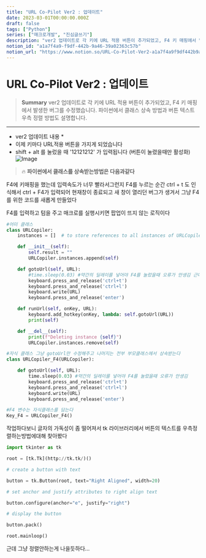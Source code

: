 ```yaml
---
title: "URL Co-Pilot Ver2 : 업데이트"
date: 2023-03-01T00:00:00.000Z
draft: false
tags: ["Python"]
series: ["매크로개발", "진심글쓰기"]
description: "ver2 업데이트로 각 키에 URL 적용 버튼이 추가되었고, F4 키 매핑에서 발생한 버그를 수정했습니다. 파이썬에서 클래스 상속 방법과 버튼 텍스트 우측 정렬 방법도 설명합니다."
notion_id: "a1a7f4a9-f9df-442b-9a46-39a02363c57b"
notion_url: "https://www.notion.so/URL-Co-Pilot-Ver2-a1a7f4a9f9df442b9a4639a02363c57b"
---
```


# URL Co-Pilot Ver2 : 업데이트

> **Summary**
> ver2 업데이트로 각 키에 URL 적용 버튼이 추가되었고, F4 키 매핑에서 발생한 버그를 수정했습니다. 파이썬에서 클래스 상속 방법과 버튼 텍스트 우측 정렬 방법도 설명합니다.

---

- ver2 업데이트 내용 *
- 이제 키마다 URL적용 버튼을 가지게 되었습니다
- shift + alt 를 눌렀을 때 '12121212' 가 입력됩니다 (버튼이 눌렸을때만 활성화)
![Image](https://prod-files-secure.s3.us-west-2.amazonaws.com/09ccd4d5-876c-4bba-bbdf-cc77a0a11257/3a3f32e9-84de-497d-9871-9de75ec4e7d4/icon2.ico?X-Amz-Algorithm=AWS4-HMAC-SHA256&X-Amz-Content-Sha256=UNSIGNED-PAYLOAD&X-Amz-Credential=ASIAZI2LB466XTVRWR53%2F20250724%2Fus-west-2%2Fs3%2Faws4_request&X-Amz-Date=20250724T081145Z&X-Amz-Expires=3600&X-Amz-Security-Token=IQoJb3JpZ2luX2VjEAAaCXVzLXdlc3QtMiJGMEQCIGKIG4qO6AZzHa2V6jxeaz3ffsbym%2Fx%2FcDwNwz3vsMdCAiBeit6Wt8soAgAiLKg%2F0xO3EQVWwALG6xEgyWcqVQjciSr%2FAwgpEAAaDDYzNzQyMzE4MzgwNSIMla6eWc5TwTaVhwmKKtwDcqyQzBCC3zzK75pyA6DdFM2hBKPx8d7Bo1%2FN7sItgobmmnrx7dpSqij6WBHMAG3hzsBf3P4%2FdzSVuIYP%2FJKWAkzqEoeEf283IQi8REoQTZRE%2BlWqiEMQImltMJyaFRzCMXJx6a2HDaxXtQDjsa6zUui8EPlHFO2mTOu%2BgZOk8LJcbsNPMpST%2BeDvlsDgT5VjqbVjx4lQX5Qt87ghKFUFtZapOrW4jkery68MrHzfQ5KolLnjqSZxaH5UALI6m9LmR12DIx630lFK57KaWHHGWBTi5nb4KOCK0XbC68yMk%2B5KjwcTM3tiRuRwK%2BnKFbcwJbH4NIqLoirwjpCHfBuwNGeRlthga5FT2TsmUBiIReaweN0ZkB%2FO8TXXVXPYhLDjLe1O%2FxHiaarqfLCHkDEDHVg%2FJiDzUVXAXquECCoWVDzLrhcCJZBuu0Q8iOyVihAelRrcHTsNgZ5YbxTQw3AymTxixsMGLOWZq9sMGFdrCtfudsBGGziotIb%2BOahpITKgYGtQmwHon3r%2BNC4pUAz5KCwMfPQquQRkN15AjhCYJfS5DPEidom%2FSMaIhlj8jJLZbSik%2BAjbboqtEds1Y51tb1ExftJ74w4caotaCJ6k2ybsGmvKv8BHDXjqeXUwiM%2BHxAY6pgGgMW02Pl1T%2Bdmuyksz%2BhLsMVPV4fSDdU0Zma3hYcmWI6ELqomh4cWo6T4R2jghtwS%2F6c%2B2noCiYZzfhjqJJ9tljFGPe7P%2Fw2C3tO%2FKpxUoBgnD0%2FSjXXIimWPl1OZrAyZNt3FM9nwE%2F%2FnMHH9X8lZ%2ByKHb23ExWgPLYOmeG1rp43JYS4Kn%2B9%2BUrE%2FhafuVOi%2BvaXp%2BhQhBwk8YKRvSJQlWEKmNFRzc&X-Amz-Signature=baf58780a9cb4d62d91eaf7bfdf0c0cde8ac8fe2357281322a2287c764a3a3a6&X-Amz-SignedHeaders=host&x-amz-checksum-mode=ENABLED&x-id=GetObject)

> 🔥 **파이썬에서 클래스를 상속받는방법은 다음과같다**

F4에 키매핑을 했는데 입력속도가 너무 빨라서그런지 F4를 누르는 순간 ctrl + t 도 인식해서 ctrl + F4가 입력되어 현재창이 종료되고 새 창이 열리던 버그가 생겨서 그냥 F4를 위한 코드를 새롭게 만들었다 

F4를 입력하고 텀을 주고 매크로를 실행시키면 팝업이 뜨지 않는 로직이다


 

```python
#어미 클래스
class URLCopiler:
    instances = []  # to store references to all instances of URLCopiler

    def __init__(self):
        self.result = ""
        URLCopiler.instances.append(self)

    def gotoUrl(self, URL):
        #time.sleep(0.03) #약간의 딜레이를 넣어야 F4를 눌렀을때 오류가 안생김 근데 이러면 F1이 문제생김
        keyboard.press_and_release('ctrl+t')
        keyboard.press_and_release('ctrl+l')
        keyboard.write(URL)
        keyboard.press_and_release('enter')

    def runUrl(self, onKey, URL):
        keyboard.add_hotkey(onKey, lambda: self.gotoUrl(URL))
        print(self)

    def __del__(self):
        print(f"Deleting instance {self}")
        URLCopiler.instances.remove(self)

#자식 클래스 그냥 gotoUrl만 수정해주고 나머지는 전부 부모클래스에서 상속받는다
class URLCopiler_F4(URLCopiler):

    def gotoUrl(self, URL):
        time.sleep(0.03) #약간의 딜레이를 넣어야 F4를 눌렀을때 오류가 안생김
        keyboard.press_and_release('ctrl+t')
        keyboard.press_and_release('ctrl+l')
        keyboard.write(URL)
        keyboard.press_and_release('enter')

#F4 변수는 자식클래스를 담는다
Key_F4 = URLCopiler_F4()
```


작업하다보니 글자의 가독성이 좀 떨어져서 tk 라이브러리에서 버튼의 텍스트를 우측정렬하는방법에대해 찾아봤다


```python
import tkinter as tk

root = [tk.Tk](http://tk.tk/)()

# create a button with text

button = tk.Button(root, text="Right Aligned", width=20)

# set anchor and justify attributes to right align text

button.configure(anchor="e", justify="right")

# display the button

button.pack()

root.mainloop()
```


근데 그냥 정렬안하는게 나을듯하다…

